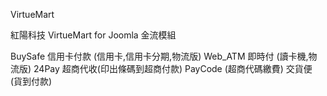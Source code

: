 VirtueMart

紅陽科技 VirtueMart for Joomla 金流模組

BuySafe 信用卡付款 (信用卡,信用卡分期,物流版)
Web_ATM 即時付 (讀卡機,物流版)
24Pay 超商代收(印出條碼到超商付款)
PayCode (超商代碼繳費)
交貨便 (貨到付款)
